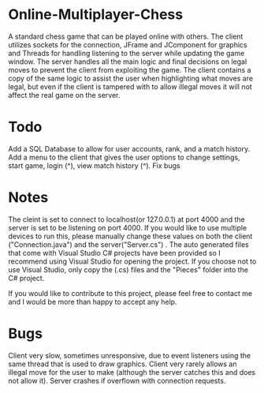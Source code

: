# Online-Multiplayer-Chess
A standard chess game that can be played online with others. The client utilizes sockets for the connection, JFrame and JComponent for graphics and Threads for handling listening to the server while updating the game window. The server handles all the main logic and final decisions on legal moves to prevent the client from exploiting the game. The client contains a copy of the same logic to assist the user when highlighting what moves are legal, but even if the client is tampered with to allow illegal moves it will not affect the real game on the server.

# Todo
Add a SQL Database to allow for user accounts, rank, and a match history.
Add a menu to the client that gives the user options to change settings, start  game, login (^), view match history (^).
Fix bugs

# Notes
The cleint is set to connect to localhost(or 127.0.0.1) at port 4000 and the server is set to be listening on port 4000. If you would like to use multiple devices to run this, please manually change these values on both the client ("Connection.java") and the server("Server.cs")
.
The auto generated files that come with Visual Studio C# projects have been provided so I recommend using Visual Studio for opening the project. If you choose not to use Visual Studio, only copy the (.cs) files and the "Pieces" folder into the C# project.

If you would like to contribute to this project, please feel free to contact me and I would be more than happy to accept any help.

# Bugs
Client very slow, sometimes unresponsive, due to event listeners using the same thread that is used to draw graphics.
Client very rarely allows an illegal move for the user to make (although the server catches this and does not allow it).
Server crashes if overflown with connection requests.
